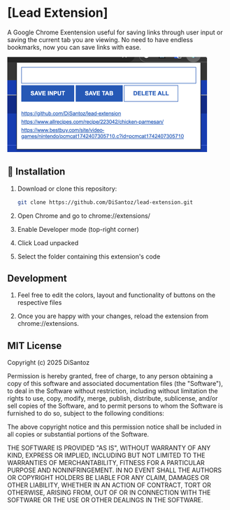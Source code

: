 # [Lead Extension]

A Google Chrome Exentension useful for saving links through user input or saving the current tab you are viewing. No need to have endless bookmarks, now you can save links with ease.

![screenshot](screenshots/extension.png)

## 🧩 Installation

1. Download or clone this repository:
   ```bash
   git clone https://github.com/DiSantoz/lead-extension.git
   ```
2. Open Chrome and go to chrome://extensions/

3. Enable Developer mode (top-right corner)

4. Click Load unpacked

5. Select the folder containing this extension's code

## Development

1. Feel free to edit the colors, layout and functionality of buttons on the respective files

2. Once you are happy with your changes, reload the extension from chrome://extensions.

## MIT License

Copyright (c) 2025 DiSantoz

Permission is hereby granted, free of charge, to any person obtaining a copy
of this software and associated documentation files (the "Software"), to deal
in the Software without restriction, including without limitation the rights
to use, copy, modify, merge, publish, distribute, sublicense, and/or sell
copies of the Software, and to permit persons to whom the Software is
furnished to do so, subject to the following conditions:

The above copyright notice and this permission notice shall be included in all
copies or substantial portions of the Software.

THE SOFTWARE IS PROVIDED "AS IS", WITHOUT WARRANTY OF ANY KIND, EXPRESS OR
IMPLIED, INCLUDING BUT NOT LIMITED TO THE WARRANTIES OF MERCHANTABILITY,
FITNESS FOR A PARTICULAR PURPOSE AND NONINFRINGEMENT. IN NO EVENT SHALL THE
AUTHORS OR COPYRIGHT HOLDERS BE LIABLE FOR ANY CLAIM, DAMAGES OR OTHER
LIABILITY, WHETHER IN AN ACTION OF CONTRACT, TORT OR OTHERWISE, ARISING FROM,
OUT OF OR IN CONNECTION WITH THE SOFTWARE OR THE USE OR OTHER DEALINGS IN THE
SOFTWARE.
